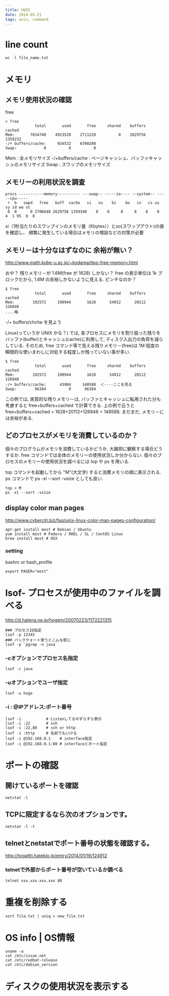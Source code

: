 ```yaml
---
title: UNIX
date: 2014-05-21
tags: unix, command
---
```


# line count

`wc -l file_name.txt`


# メモリ

## メモリ使用状況の確認

free

```
> free
             total       used       free     shared    buffers     cached
Mem:       7634740    4923520    2711220          0    2629756    1359232
-/+ buffers/cache:     934532    6700208
Swap:            0          0          0
```

Mem : 全メモリサイズ
-/+buffers/cache : ページキャッシュ、バッファキャッシュのメモリサイズ
Swap : スワップのメモリサイズ


## メモリーの利用状況を調査

```
procs -----------memory---------- ---swap-- -----io---- --system-- -----cpu-----
 r  b   swpd   free   buff  cache   si   so    bi    bo   in   cs us sy id wa st
 0  0      0 2706648 2629756 1359340    0    0     0     8    0    0  4  1 95  0  0
```

si（1秒当たりのスワップインのメモリ量（Kbytes））とso(スワップアウト)の値を確認し、
頻繁に発生している場合はメモリの増設などの対策が必要



## メモリ－は十分なはずなのに 余裕が無い？

<http://www.math.kobe-u.ac.jp/~kodama/tips-free-memory.html>

おや？ 残りメモリ－が 1.6M(free が 1628) しかない？ free の表示単位は 1k ブロックだから, 1.6M の余裕しかないように見える. ピンチなのか？
```
$ free
             total       used       free     shared    buffers     cached
Mem:        192572     190944       1628      54912      20112     126848
....略

```
-/+ buffers/chche を見よう

Linux(っていうか UNIX かな？) では, 各プロセスにメモリを割り振った残りを バッファ(buffer)とキャッシュ(cache)に利用して, ディスク入出力の負荷を減らしている. そのため, free コマンド等で見える残りメモリ－(free)は 1M 程度の 瞬間的な使いまわしに対処する程度しか残っていない事が多い.

```
$ free
             total       used       free     shared    buffers     cached
Mem:        192572     190944       1628      54912      20112     126848
-/+ buffers/cache:      43984     148588  ＜----ここを見る
Swap:        96384          0      96384
```

この例では, 実質的な残りメモリ－は, バッファとキャッシュに転用された分も考慮すると free+buffers+cached で計算できる. 上の例で云うと free+buffers+cached = 1628+20112+126848 = 148588. まだまだ, メモリ－には余裕がある.

## どのプロセスがメモリを消費しているのか？

個々のプログラムがメモリを浪費しているかどうか, 大雑把に観察する場合どうするか.
free コマンドでは全体のメモリーの使用状況しか分からない. 個々のプロセスのメモリーの使用状況を調べるには top や ps を用いる.

top コマンドを起動してから "M"(大文字) すると消費メモリの順に表示される.
ps コマンドで ps -xl --sort -vsize としても良い.

```
top > M
ps -xl --sort -vsize
```

## display color man pages

<http://www.cyberciti.biz/faq/unix-linux-color-man-pages-configuration/>

```
apt-get install most # Debian / Ubuntu
yum install most # Fedora / RHEL / SL / CentOS Linux
brew install most # OSX
```

### setting

bashrc or bash_profile

`export PAGER="most"`


# lsof- プロセスが使用中のファイルを調べる

<http://d.hatena.ne.jp/hogem/20070223/1172221315>

```
### プロセスID指定
lsof -p 12345
### バッククォート使うとこんな感じ
lsof -p `pgrep -n java`
```

### -cオプションでプロセス名指定

`lsof -c java`

### -uオプションでユーザ指定

`lsof -u hoge`

### -i : @IPアドレス:ポート番号

```
lsof -i           # Listenしてるのずらずら表示
lsof -i :22       # ssh
lsof -i :22,80    # ssh or http
lsof -i :http     # 名前でもいける
lsof -i @192.168.0.1    # interface指定
lsof -i @192.168.0.1:80 # interfaceとポート指定
```

# ポートの確認

## 開けているポートを確認

`netstat -l`

## TCPに限定するなら次のオプションです。

`netstat -l -t`

## telnetとnetstatでポート番号の状態を確認する。

<http://togattti.hateblo.jp/entry/2014/01/19/124912>

### telnetで外部からポート番号が空いているか調べる

`telnet xxx.xxx.xxx.xxx 80`




# 重複を削除する

`sort file.txt | uniq > new_file.txt`

# OS info | OS情報

```
uname -a
cat /etc/issue.net
cat /etc/redhat-release
cat /etc/debian_version
```

# ディスクの使用状況を表示する

```sh

```

